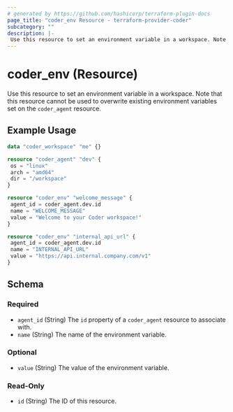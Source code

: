 ```yaml
---
# generated by https://github.com/hashicorp/terraform-plugin-docs
page_title: "coder_env Resource - terraform-provider-coder"
subcategory: ""
description: |-
 Use this resource to set an environment variable in a workspace. Note that this resource cannot be used to overwrite existing environment variables set on the coder_agent resource.
---
```


# coder_env (Resource)

Use this resource to set an environment variable in a workspace. Note that this resource cannot be used to overwrite existing environment variables set on the `coder_agent` resource.

## Example Usage

```terraform
data "coder_workspace" "me" {}

resource "coder_agent" "dev" {
 os = "linux"
 arch = "amd64"
 dir = "/workspace"
}

resource "coder_env" "welcome_message" {
 agent_id = coder_agent.dev.id
 name = "WELCOME_MESSAGE"
 value = "Welcome to your Coder workspace!"
}

resource "coder_env" "internal_api_url" {
 agent_id = coder_agent.dev.id
 name = "INTERNAL_API_URL"
 value = "https://api.internal.company.com/v1"
}
```

<!-- schema generated by tfplugindocs -->
## Schema

### Required

- `agent_id` (String) The `id` property of a `coder_agent` resource to associate with.
- `name` (String) The name of the environment variable.

### Optional

- `value` (String) The value of the environment variable.

### Read-Only

- `id` (String) The ID of this resource.
